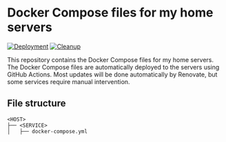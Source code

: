 # Docker Compose files for my home servers
[![Deployment](https://github.com/JordyEGNL/docker/actions/workflows/deployment.yml/badge.svg)](https://github.com/JordyEGNL/docker/actions/workflows/deployment.yml) [![Cleanup](https://github.com/JordyEGNL/docker/actions/workflows/cleanup.yml/badge.svg)](https://github.com/JordyEGNL/docker/actions/workflows/cleanup.yml)

This repository contains the Docker Compose files for my home servers. The Docker Compose files are automatically deployed to the servers using GitHub Actions. Most updates will be done automatically by Renovate, but some services require manual intervention.

## File structure
```
<HOST>
├── <SERVICE>
│   ├── docker-compose.yml
```